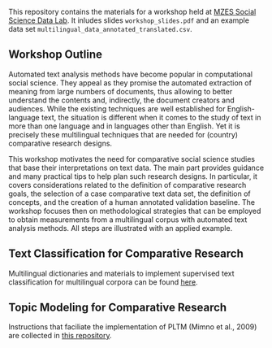 This repository contains the materials for a workshop held at [MZES Social Science Data Lab](https://www.mzes.uni-mannheim.de/socialsciencedatalab/).
It inludes slides `workshop_slides.pdf` and an example data set `multilingual_data_annotated_translated.csv`.

## Workshop Outline
Automated text analysis methods have become popular in computational social science. They appeal as they promise the automated extraction of meaning from large numbers of documents, thus allowing to better understand the contents and, indirectly, the document creators and audiences. While the existing techniques are well established for English-language text, the situation is different when it comes to the study of text in more than one language and in languages other than English. Yet it is precisely these multilingual techniques that are needed for (country) comparative research designs. 

This workshop motivates the need for comparative social science studies that base their interpretations on text data. The main part provides guidance and many practical tips to help plan such research designs. In particular, it covers considerations related to the definition of comparative research goals, the selection of a case comparative text data set, the definition of concepts, and the creation of a human annotated validation baseline. The workshop focuses then on methodological strategies that can be employed to obtain measurements from a multilingual corpus with automated text analysis methods. All steps are illustrated with an applied example.



## Text Classification for Comparative Research

Multilingual dictionaries and materials to implement supervised text classification for multilingual corpora can be found [here](https://github.com/Christoph/MultilingualTextAnalysis).

## Topic Modeling for Comparative Research

Instructions that faciliate the implementation of PLTM (Mimno et al., 2009) are collected in [this repository](https://github.com/fabiennelind/Topic-Modeling-for-Comparative-Research).

